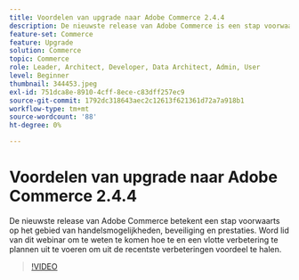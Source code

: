 ```yaml
---
title: Voordelen van upgrade naar Adobe Commerce 2.4.4
description: De nieuwste release van Adobe Commerce is een stap voorwaarts op het gebied van handelsmogelijkheden, beveiliging en prestaties. Dit is een stap voorwaarts op het gebied van Adobe Commerce 2.4.4. Word lid van dit webinar om te weten te komen hoe te en een vlotte verbetering te plannen uit te voeren om uit de recentste verbeteringen voordeel te halen.
feature-set: Commerce
feature: Upgrade
solution: Commerce
topic: Commerce
role: Leader, Architect, Developer, Data Architect, Admin, User
level: Beginner
thumbnail: 344453.jpeg
exl-id: 751dca8e-8910-4cff-8ece-c83dff257ec9
source-git-commit: 1792dc318643aec2c12613f621361d72a7a918b1
workflow-type: tm+mt
source-wordcount: '88'
ht-degree: 0%

---
```


# Voordelen van upgrade naar Adobe Commerce 2.4.4

De nieuwste release van Adobe Commerce betekent een stap voorwaarts op het gebied van handelsmogelijkheden, beveiliging en prestaties. Word lid van dit webinar om te weten te komen hoe te en een vlotte verbetering te plannen uit te voeren om uit de recentste verbeteringen voordeel te halen.

>[!VIDEO](https://video.tv.adobe.com/v/344453/?quality=12&learn=on)
